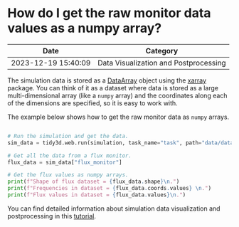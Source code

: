 # How do I get the raw monitor data values as a numpy array?

| Date       | Category    |
|------------|-------------|
| 2023-12-19 15:40:09 | Data Visualization and Postprocessing |


The simulation data is stored as a [DataArray](https://xarray.pydata.org/en/stable/generated/xarray.DataArray.html) object using the [xarray](https://xarray.pydata.org/en/stable/) package. You can think of it as a dataset where data is stored as a large multi-dimensional array (like a `numpy` array) and the coordinates along each of the dimensions are specified, so it is easy to work with.

The example below shows how to get the raw monitor data as `numpy` arrays.



```python

# Run the simulation and get the data.
sim_data = tidy3d.web.run(simulation, task_name="task", path="data/data.hdf5", verbose=True)

# Get all the data from a flux monitor.
flux_data = sim_data["flux_monitor"]

# Get the flux values as numpy arrays.
print(f"Shape of flux dataset = {flux_data.shape}\n.")
print(f"Frequencies in dataset = {flux_data.coords.values} \n.")
print(f"Flux values in dataset = {flux_data.values}\n.")

```

You can find detailed information about simulation data visualization and postprocessing in this <a href="https://www.flexcompute.com/tidy3d/examples/notebooks/VizData/">tutorial</a>.